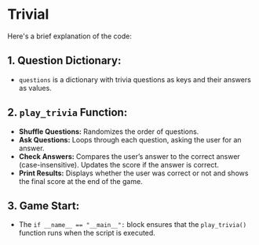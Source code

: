 # Trivial

Here's a brief explanation of the code:

## 1. **Question Dictionary:** 
   - `questions` is a dictionary with trivia questions as keys and their answers as values.

## 2. **`play_trivia` Function:**
   - **Shuffle Questions:** Randomizes the order of questions.
   - **Ask Questions:** Loops through each question, asking the user for an answer.
   - **Check Answers:** Compares the user’s answer to the correct answer (case-insensitive). Updates the score if the answer is correct.
   - **Print Results:** Displays whether the user was correct or not and shows the final score at the end of the game.

## 3. **Game Start:**
   - The `if __name__ == "__main__":` block ensures that the `play_trivia()` function runs when the script is executed.